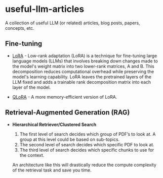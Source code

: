 # useful-llm-articles
A collection of useful LLM (or related) articles, blog posts, papers, concepts, etc.

## Fine-tuning

* [LoRA](https://www.databricks.com/blog/efficient-fine-tuning-lora-guide-llms) - Low-rank adaptation (LoRA) is a technique for fine-tuning large language models (LLMs) that involves breaking down changes made to the model's weight matrix into two lower-rank matrices, A and B. This decomposition reduces computational overhead while preserving the model's learning capability. LoRA leaves the pretrained layers of the LLM fixed and adds a trainable rank decomposition matrix into each layer of the model. 

* [QLoRA](https://arxiv.org/abs/2305.14314) - A more memory-efficient version of LoRA.

## Retrieval-Augmented Generation (RAG)

* **Hierarchical Retriever/Clustered Search**

  1.  The first level of search decides which group of PDF’s to look at. A group at this level could be based on sub-topics.
  2.  The second level of search decides which specific PDF to look at.
  3.  The third level of search decides which specific chunks to use for the context.

    An architecture like this will drastically reduce the compute complexity of the retrieval task and save you time.


